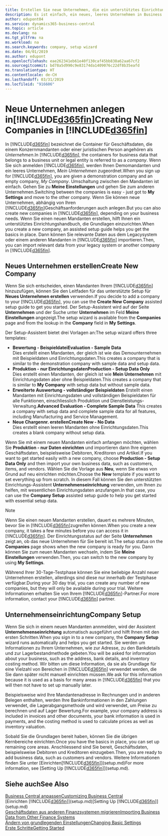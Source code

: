 ```yaml
---
title: Erstellen Sie neue Unternehmen, die ein unterstütztes Einrichtungshandbuch verwenden | Microsoft Docs
description: Es ist einfach, ein neues, leeres Unternehmen in Business Central. zu erstellen. Ein unterstütztes Einrichtungshandbuch hilft Ihnen Schritte für Schritt und Sie können Ihre vorhandenen Geschäftsdaten importieren.
author: edupont04
ms.service: dynamics365-business-central
ms.topic: article
ms.devlang: na
ms.tgt_pltfrm: na
ms.workload: na
ms.search.keywords: company, setup wizard
ms.date: 04/01/2019
ms.author: edupont
ms.openlocfilehash: eae262341eb61e40f130caf45bb838a62aa67cf2
ms.sourcegitcommit: bd78a5d990c9e83174da1409076c22df8b35eafd
ms.translationtype: HT
ms.contentlocale: de-CH
ms.lasthandoff: 03/31/2019
ms.locfileid: "916606"
---
```

# <a name="creating-new-companies-in-included365finincludesd365finmdmd"></a><span data-ttu-id="59cfa-104">Neue Unternehmen anlegen in[!INCLUDE[d365fin](includes/d365fin_md.md)]</span><span class="sxs-lookup"><span data-stu-id="59cfa-104">Creating New Companies in [!INCLUDE[d365fin](includes/d365fin_md.md)]</span></span>
<span data-ttu-id="59cfa-105">In [!INCLUDE[d365fin](includes/d365fin_md.md)] bezeichnet die Container für Geschäftsdaten, die einem Konzernmandanten oder einer juristischen Person angehören als *Unternehmen*.</span><span class="sxs-lookup"><span data-stu-id="59cfa-105">In [!INCLUDE[d365fin](includes/d365fin_md.md)], the containers for business data that belongs to a business unit or legal entity is referred to as a *company*.</span></span> <span data-ttu-id="59cfa-106">Wenn Sie sich anmelden [!INCLUDE[d365fin](includes/d365fin_md.md)], werden Ihnen Demomandanten und ein leeres Unternehmen, *Mein Unternehmen* zugeordnet.</span><span class="sxs-lookup"><span data-stu-id="59cfa-106">When you sign up for [!INCLUDE[d365fin](includes/d365fin_md.md)], you are given a demonstration company and an empty company, *My Company*.</span></span> <span data-ttu-id="59cfa-107">Umschaltung zwischen den Mandanten ist einfach. Gehen Sie zu **Meine Einstellungen** und gehen Sie zum anderen Unternehmen.</span><span class="sxs-lookup"><span data-stu-id="59cfa-107">Switching between the companies is easy - just got to **My Settings** and move to the other company.</span></span> <span data-ttu-id="59cfa-108">Wenn Sie können neue Unternehmen, abhängig von Ihren [!INCLUDE[d365fin](includes/d365fin_md.md)]Geschäftsanforderungen auch anlegen.</span><span class="sxs-lookup"><span data-stu-id="59cfa-108">But you can also create new companies in [!INCLUDE[d365fin](includes/d365fin_md.md)], depending on your business needs.</span></span> <span data-ttu-id="59cfa-109">Wenn Sie einen neuen Mandanten erstellen, hilft Ihnen ein unterstütztes Einrichtungshandbuch, die Grundlagen einzurichten.</span><span class="sxs-lookup"><span data-stu-id="59cfa-109">When you create a new company, an assisted setup guide helps you get the basics in place.</span></span> <span data-ttu-id="59cfa-110">Dann können Sie relevante Daten aus dem Legacysystem oder einem anderen Mandanten in [!INCLUDE[d365fin](includes/d365fin_md.md)] importieren.</span><span class="sxs-lookup"><span data-stu-id="59cfa-110">Then, you can import relevant data from your legacy system or another company in [!INCLUDE[d365fin](includes/d365fin_md.md)].</span></span>  

## <a name="create-new-company"></a><span data-ttu-id="59cfa-111">Neues Unternehmen erstellen</span><span class="sxs-lookup"><span data-stu-id="59cfa-111">Create New Company</span></span>
<span data-ttu-id="59cfa-112">Wenn Sie sich entscheiden, einen Mandanten Ihrem [!INCLUDE[d365fin](includes/d365fin_md.md)] hinzuzufügen, können Sie den Leitfaden für das unterstützte Setup für **Neues Unternehmen erstellen** verwenden.</span><span class="sxs-lookup"><span data-stu-id="59cfa-112">If you decide to add a company to your [!INCLUDE[d365fin](includes/d365fin_md.md)], you can use the **Create New Company** assisted setup guide to get you started.</span></span> <span data-ttu-id="59cfa-113">Der Setup-Assistent wird auf der Seite **Unternehmen** und der Suche unter **Unternehmen** im Feld **Meine Einstellungen** angezeigt.</span><span class="sxs-lookup"><span data-stu-id="59cfa-113">The setup wizard is available from the **Companies** page and from the lookup in the **Company** field in **My Settings**.</span></span>  

<span data-ttu-id="59cfa-114">Der Setup-Assistent bietet drei Vorlagen an:</span><span class="sxs-lookup"><span data-stu-id="59cfa-114">The setup wizard offers three templates:</span></span>

-   <span data-ttu-id="59cfa-115">**Bewertung - Beispieldatei**</span><span class="sxs-lookup"><span data-stu-id="59cfa-115">**Evaluation - Sample Data**</span></span>  
    <span data-ttu-id="59cfa-116">Dies erstellt einen Mandanten, der gleich ist wie das Demounternehmen mit Beispieldaten und Einrichtungsdaten.</span><span class="sxs-lookup"><span data-stu-id="59cfa-116">This creates a company that is similar to the demonstration company with sample data and setup data.</span></span>  
-   <span data-ttu-id="59cfa-117">**Produktion - nur Einrichtungsdaten**</span><span class="sxs-lookup"><span data-stu-id="59cfa-117">**Production - Setup Data Only**</span></span>  
    <span data-ttu-id="59cfa-118">Dies erstellt einen Mandanten, der gleich ist wie **Mein Unternehmen** mit Einrichtungsdaten aber ohne Beispieldaten.</span><span class="sxs-lookup"><span data-stu-id="59cfa-118">This creates a company that is similar to **My Company** with setup data but without sample data.</span></span>
-   <span data-ttu-id="59cfa-119">**Erweiterte Auswertung - vollständiger Beispieldaten** Erstellt einen Mandanten mit Einrichtungsdaten und vollständigen Beispieldaten für alle Funktionen, einschliesslich Produktion und Dienstleistungs-Verwaltung.</span><span class="sxs-lookup"><span data-stu-id="59cfa-119">**Advanced Evaluation - Complete Sample Data** This creates a company with setup data and complete sample data for all features, including Manufacturing and Service Management.</span></span>
-   <span data-ttu-id="59cfa-120">**Neue Chargennr. erstellen**</span><span class="sxs-lookup"><span data-stu-id="59cfa-120">**Create New - No Data**</span></span>  
    <span data-ttu-id="59cfa-121">Dies erstellt einen leeren Mandanten ohne Einrichtungsdaten.</span><span class="sxs-lookup"><span data-stu-id="59cfa-121">This creates a blank company without setup data.</span></span>  

<span data-ttu-id="59cfa-122">Wenn Sie mit einem neuen Mandanten einfach anfangen möchten, wählen Sie **Produktion - nur Daten einrichten** und importieren dann Ihre eigenen Geschäftsdaten, beispielsweise Debitoren, Kreditoren und Artikel.</span><span class="sxs-lookup"><span data-stu-id="59cfa-122">If you want to get started easily with a new company, choose **Production - Setup Data Only** and then import your own business data, such as customers, items, and vendors.</span></span> <span data-ttu-id="59cfa-123">Wählen Sie die Vorlage aus **Neu**, wenn Sie etwas von Grund auf neu einrichten möchten.</span><span class="sxs-lookup"><span data-stu-id="59cfa-123">Choose the **New** template if you want to set everything up from scratch.</span></span> <span data-ttu-id="59cfa-124">In diesem Fall können Sie den unterstützten Einrichtungs-Assistent **Unternehmenseinrichtung** verwenden, um Ihnen zu helfen, mit wesentlichen Einrichtungsdaten anzufangen.</span><span class="sxs-lookup"><span data-stu-id="59cfa-124">In that case, you can use the **Company Setup** assisted setup guide to help you get started with essential setup data.</span></span>  

> [!NOTE]  
>   <span data-ttu-id="59cfa-125">Wenn Sie einen neuen Mandanten erstellen, dauert es mehrere Minuten, bevor Sie in [!INCLUDE[d365fin](includes/d365fin_md.md)]zugreifen können.</span><span class="sxs-lookup"><span data-stu-id="59cfa-125">When you create a new company, it takes a few minutes before you can access it in [!INCLUDE[d365fin](includes/d365fin_md.md)].</span></span> <span data-ttu-id="59cfa-126">Der Einrichtungsstatus auf der Seite **Unternehmen** zeigt an, ob das neue Unternehmen für Sie bereit ist.</span><span class="sxs-lookup"><span data-stu-id="59cfa-126">The setup status on the **Companies** page shows when the new company is ready for you.</span></span> <span data-ttu-id="59cfa-127">Dann können Sie zum neuen Mandanten wechseln, indem Sie **Meine Einstellungen** verwenden.</span><span class="sxs-lookup"><span data-stu-id="59cfa-127">Then, you can switch to the new company by using **My Settings**.</span></span>  

<span data-ttu-id="59cfa-128">Während Ihrer 30-Tage-Testphase können Sie eine beliebige Anzahl neuer Unternehmen erstellen, allerdings sind diese nur innerhalb der Testphase verfügbar.</span><span class="sxs-lookup"><span data-stu-id="59cfa-128">During your 30 day trial, you can create any number of new companies, but they will only be available during your trial.</span></span> <span data-ttu-id="59cfa-129">Weitere Informationen erhalten Sie von Ihrem [!INCLUDE[d365fin](includes/d365fin_md.md)]-Partner.</span><span class="sxs-lookup"><span data-stu-id="59cfa-129">For more information, contact your [!INCLUDE[d365fin](includes/d365fin_md.md)] partner.</span></span>  

## <a name="company-setup"></a><span data-ttu-id="59cfa-130">Unternehmenseinrichtung</span><span class="sxs-lookup"><span data-stu-id="59cfa-130">Company Setup</span></span>
<span data-ttu-id="59cfa-131">Wenn Sie sich in einem neuen Mandanten annmelden, wird der Assistent **Unternehmenseinrichtung** automatisch ausgeführt und hilft Ihnen mit den ersten Schritten.</span><span class="sxs-lookup"><span data-stu-id="59cfa-131">When you sign in to a new company, the **Company Setup** wizard runs automatically and helps you get started.</span></span> <span data-ttu-id="59cfa-132">Sie werden um Informationen zu Ihrem Unternehmen, wie zur Adresse, zu den Bankdetails und zur  Lagerbestandmethode gebeten.</span><span class="sxs-lookup"><span data-stu-id="59cfa-132">You will be asked for information about your business, such as the address, bank details, and inventory costing method.</span></span> <span data-ttu-id="59cfa-133">Wir bitten um diese Information, da sie als Grundlage für eine Vielzahl von Bereichen in [!INCLUDE[d365fin](includes/d365fin_md.md)] verwendet werden, die Sie dann später nicht manuell einrichten müssen.</span><span class="sxs-lookup"><span data-stu-id="59cfa-133">We ask for this information because it is used as a basis for many areas in [!INCLUDE[d365fin](includes/d365fin_md.md)] that you will then not have to set up manually later.</span></span>  

<span data-ttu-id="59cfa-134">Beispielsweise wird Ihre Mandantenadresse in Rechnungen und in anderen Belegen enthalten, werden Ihre Bankinformationen in den Zahlungen verwendet, die Lagerabgangsmethode und wird verwendet, um Preise zu berechnen und auf Lager Bewertung.</span><span class="sxs-lookup"><span data-stu-id="59cfa-134">For example, your company address is included in invoices and other documents, your bank information is used in payments, and the costing method is used to calculate prices as well as inventory valuation.</span></span>  

<span data-ttu-id="59cfa-135">Sobald Sie die Grundlagen bereit haben, können Sie die übrigen Kernbereiche einrichten.</span><span class="sxs-lookup"><span data-stu-id="59cfa-135">Once you have the basics in place, you can set up remaining core areas.</span></span> <span data-ttu-id="59cfa-136">Anschliessend sind Sie bereit, Geschäftsdaten, beispielsweise Debitoren und Kreditoren einzugeben.</span><span class="sxs-lookup"><span data-stu-id="59cfa-136">Then, you are ready to add business data, such as customers and vendors.</span></span> <span data-ttu-id="59cfa-137">Weitere Informationen finden Sie unter [Einrichten[!INCLUDE[d365fin](includes/d365fin_md.md)]](setup.md)</span><span class="sxs-lookup"><span data-stu-id="59cfa-137">For more information, see [Setting Up [!INCLUDE[d365fin](includes/d365fin_md.md)]](setup.md).</span></span>  

## <a name="see-also"></a><span data-ttu-id="59cfa-138">Siehe auch</span><span class="sxs-lookup"><span data-stu-id="59cfa-138">See Also</span></span>
[<span data-ttu-id="59cfa-139">Business Central anpassen</span><span class="sxs-lookup"><span data-stu-id="59cfa-139">Customizing Business Central</span></span>](ui-customizing-overview.md)  
<span data-ttu-id="59cfa-140">[Einrichten [!INCLUDE[d365fin](includes/d365fin_md.md)]](setup.md)</span><span class="sxs-lookup"><span data-stu-id="59cfa-140">[Setting Up [!INCLUDE[d365fin](includes/d365fin_md.md)]](setup.md)</span></span>  
[<span data-ttu-id="59cfa-141">Geschäftsdaten aus anderen Finanzsystemen migrieren</span><span class="sxs-lookup"><span data-stu-id="59cfa-141">Importing Business Data from Other Finance Systems</span></span>](across-import-data-configuration-packages.md)  
[<span data-ttu-id="59cfa-142">Ändern von grundlegenden Einstellungen</span><span class="sxs-lookup"><span data-stu-id="59cfa-142">Changing Basic Settings</span></span>](ui-change-basic-settings.md)  
[<span data-ttu-id="59cfa-143">Erste Schritte</span><span class="sxs-lookup"><span data-stu-id="59cfa-143">Getting Started</span></span>](product-get-started.md)  
